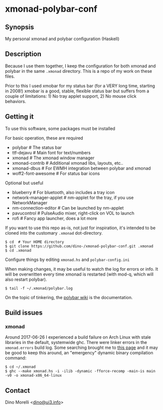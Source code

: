 # xmonad-polybar-conf


## Synopsis

My personal xmonad and polybar configuration (Haskell)


## Description

Because I use them together, I keep the configuration for both xmonad and
polybar in the same `.xmonad` directory. This is a repo of my work on these
files.

Prior to this I used xmobar for my status bar (for a VERY long time, starting
in 2008!) xmobar is a good, stable, flexible status bar but suffers from a
couple of limitations: 1) No tray applet support, 2) No mouse click behaviors.


## Getting it

To use this software, some packages must be installed

For basic operation, these are required

- polybar           # The status bar
- ttf-dejavu        # Main font for text/numbers
- xmonad            # The xmonad window manager
- xmonad-contrib    # Additional xmonad libs, layouts, etc..
- xmonad-dbus       # For EWMH integration between polybar and xmonad
- woff2-font-awesome  # For status bar icons

Optional but useful

- blueberry               # For bluetooth, also includes a tray icon
- network-manager-applet  # nm-applet for the tray, if you use NetworkManager
- nm-connection-editor    # Can be launched by nm-applet
- pavucontrol             # PulseAudio mixer, right-click on VOL to launch
- rofi                    # Fancy app launcher, does a lot more

If you want to use this repo as-is, not just for inspiration, it's intended to
be cloned into the customary `.xmonad` dot-directory.

    $ cd  # Your HOME directory
    $ git clone https://github.com/dino-/xmonad-polybar-conf.git .xmonad
    $ cd .xmonad

Configure things by editing `xmonad.hs` and `polybar-config.ini`

When making changes, it may be useful to watch the log for errors or info. It
will be overwritten every time xmonad is restarted (with mod-q, which will also
restart polybar).

    $ tail -f ~/.xmonad/polybar.log

On the topic of tinkering, the
[polybar wiki](https://github.com/polybar/polybar/wiki) is the documentation.


## Build issues

### xmonad

Around 2017-06-26 I experienced a build failure on Arch Linux with
stale libraries in the default, systemwide ghc. There were linker
errors in the `xmonad.errors` build log. Some searching brought
me to [this page](https://bugs.archlinux.org/task/54561) and it
may be good to keep this around, an "emergency" dynamic binary
compilation command:

    $ cd ~/.xmonad
    $ ghc --make xmonad.hs -i -ilib -dynamic -fforce-recomp -main-is main -v0 -o xmonad-x86_64-linux


## Contact

Dino Morelli <[dino@ui3.info](mailto:dino@ui3.info)>
